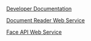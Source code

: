 [Developer Documentation](https://docs.regulaforensics.com/ "Developer Documentation")

[Document Reader Web Service](https://hub.docker.com/r/regulaforensics/docreader "What is Regula Document Reader Web Service")

[Face API Web Service](https://hub.docker.com/r/regulaforensics/face-api "What is Regula Face API Web Service")